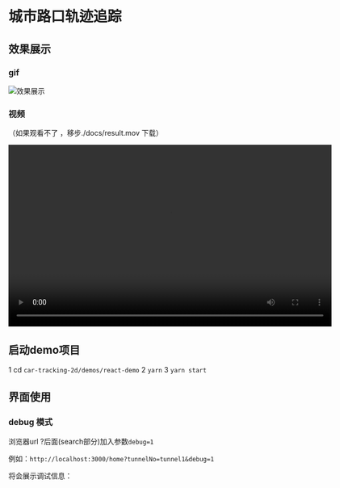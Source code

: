 # 城市路口轨迹追踪

## 效果展示

### gif

![效果展示](./docs/result.gif)

### 视频

（如果观看不了 ，移步./docs/result.mov 下载）

<video controls width="640" height="360" src="./docs/result.mov">
  
</video>


## 启动demo项目

1 cd `car-tracking-2d/demos/react-demo`
2 `yarn`
3 `yarn start`

## 界面使用

### debug 模式

浏览器url ?后面(search部分)加入参数`debug=1`

例如：`http://localhost:3000/home?tunnelNo=tunnel1&debug=1`

将会展示调试信息：
